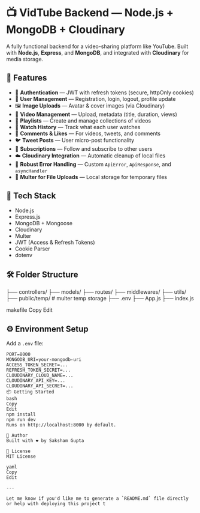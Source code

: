 # 📺 VidTube Backend — Node.js + MongoDB + Cloudinary

A fully functional backend for a video-sharing platform like YouTube. Built with **Node.js**, **Express**, and **MongoDB**, and integrated with **Cloudinary** for media storage.

## 🚀 Features

- 🔐 **Authentication** — JWT with refresh tokens (secure, httpOnly cookies)
- 🧾 **User Management** — Registration, login, logout, profile update
- 🖼️ **Image Uploads** — Avatar & cover images (via Cloudinary)
- 🎥 **Video Management** — Upload, metadata (title, duration, views)
- 📃 **Playlists** — Create and manage collections of videos
- 📜 **Watch History** — Track what each user watches
- 💬 **Comments & Likes** — For videos, tweets, and comments
- 🐦 **Tweet Posts** — User micro-post functionality
- 👥 **Subscriptions** — Follow and subscribe to other users
- ☁️ **Cloudinary Integration** — Automatic cleanup of local files
- 🧪 **Robust Error Handling** — Custom `ApiError`, `ApiResponse`, and `asyncHandler`
- 📁 **Multer for File Uploads** — Local storage for temporary files

## 🧱 Tech Stack

- Node.js
- Express.js
- MongoDB + Mongoose
- Cloudinary
- Multer
- JWT (Access & Refresh Tokens)
- Cookie Parser
- dotenv

## 🛠️ Folder Structure

├── controllers/ ├── models/ ├── routes/ ├── middlewares/ ├── utils/ ├── public/temp/ # multer temp storage ├── .env ├── App.js ├── index.js

makefile
Copy
Edit

## ⚙️ Environment Setup

Add a `.env` file:

```env
PORT=8000
MONGODB_URI=your-mongodb-uri
ACCESS_TOKEN_SECRET=...
REFRESH_TOKEN_SECRET=...
CLOUDINARY_CLOUD_NAME=...
CLOUDINARY_API_KEY=...
CLOUDINARY_API_SECRET=...
📦 Getting Started
bash
Copy
Edit
npm install
npm run dev
Runs on http://localhost:8000 by default.

🧠 Author
Built with ❤️ by Saksham Gupta

📄 License
MIT License

yaml
Copy
Edit

---

Let me know if you'd like me to generate a `README.md` file directly or help with deploying this project t
